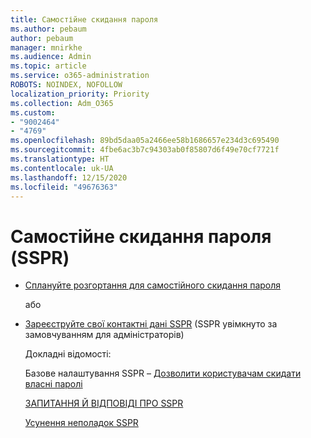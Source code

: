 ```yaml
---
title: Самостійне скидання пароля
ms.author: pebaum
author: pebaum
manager: mnirkhe
ms.audience: Admin
ms.topic: article
ms.service: o365-administration
ROBOTS: NOINDEX, NOFOLLOW
localization_priority: Priority
ms.collection: Adm_O365
ms.custom:
- "9002464"
- "4769"
ms.openlocfilehash: 89bd5daa05a2466ee58b1686657e234d3c695490
ms.sourcegitcommit: 4fbe6ac3b7c94303ab0f85807d6f49e70cf7721f
ms.translationtype: HT
ms.contentlocale: uk-UA
ms.lasthandoff: 12/15/2020
ms.locfileid: "49676363"
---
```

# <a name="self-service-password-reset-sspr"></a>Самостійне скидання пароля (SSPR)

- [Сплануйте розгортання для самостійного скидання пароля](https://go.microsoft.com/fwlink/?linkid=2142944)  

    або
- [Зареєструйте свої контактні дані SSPR](https://go.microsoft.com/fwlink/?linkid=849451) (SSPR увімкнуто за замовчуванням для адміністраторів)

    Докладні відомості:

    Базове налаштування SSPR – [Дозволити користувачам скидати власні паролі](https://docs.microsoft.com/microsoft-365/admin/add-users/let-users-reset-passwords)

    [ЗАПИТАННЯ Й ВІДПОВІДІ ПРО SSPR](https://docs.microsoft.com/azure/active-directory/authentication/active-directory-passwords-faq)

    [Усунення неполадок SSPR](https://docs.microsoft.com/azure/active-directory/authentication/active-directory-passwords-troubleshoot)
